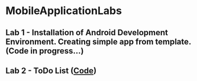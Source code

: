 # MobileApplicationLabs

## Lab 1 - Installation of Android Development Environment. Creating simple app from template. (Code in progress...)
## Lab 2 - ToDo List ([Code](https://github.com/VolodymyrPastukhAndriiovych/MobileApplicationLabs/tree/master/Lab2))
